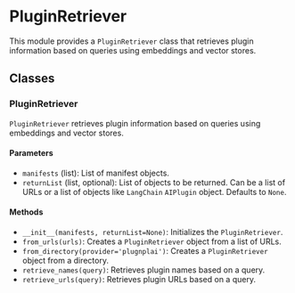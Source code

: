 # PluginRetriever

This module provides a `PluginRetriever` class that retrieves plugin information based on queries using embeddings and vector stores.

## Classes

### PluginRetriever

`PluginRetriever` retrieves plugin information based on queries using embeddings and vector stores.

#### Parameters

- `manifests` (list): List of manifest objects.
- `returnList` (list, optional): List of objects to be returned. Can be a list of URLs or a list of objects like `LangChain` `AIPlugin` object. Defaults to `None`.

#### Methods

- `__init__(manifests, returnList=None)`: Initializes the `PluginRetriever`.
- `from_urls(urls)`: Creates a `PluginRetriever` object from a list of URLs.
- `from_directory(provider='plugnplai')`: Creates a `PluginRetriever` object from a directory.
- `retrieve_names(query)`: Retrieves plugin names based on a query.
- `retrieve_urls(query)`: Retrieves plugin URLs based on a query.
